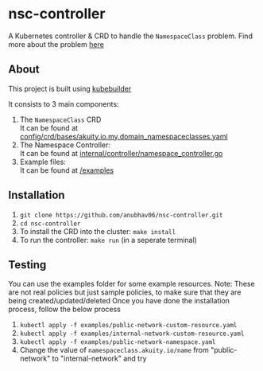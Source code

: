 # nsc-controller

A Kubernetes controller & CRD to handle the `NamespaceClass` problem. Find more about the problem [here](https://gist.github.com/jiachengxu/872db564e4261220d63c79adec09da87)

## About
This project is built using [kubebuilder](https://book.kubebuilder.io/quick-start)

It consists to 3 main components:
1. The `NamespaceClass` CRD   
It can be found at [config/crd/bases/akuity.io.my.domain_namespaceclasses.yaml](https://github.com/anubhav06/nsc-controller/blob/main/config/crd/bases/akuity.io.my.domain_namespaceclasses.yaml)
2. The Namespace Controller:  
It can be found at [internal/controller/namespace_controller.go](https://github.com/anubhav06/nsc-controller/blob/main/internal/controller/namespace_controller.go)
3. Example files:  
It can be found at [/examples](https://github.com/anubhav06/nsc-controller/tree/main/examples)

## Installation

1. `git clone https://github.com/anubhav06/nsc-controller.git`
2. `cd nsc-controller`
3. To install the CRD into the cluster: `make install`
4. To run the controller: `make run` (in a seperate terminal)

## Testing

You can use the examples folder for some example resources. 
Note: These are not real policies but just sample policies, to make sure that they are being created/updated/deleted
Once you have done the installation process, follow the below process

1. `kubectl apply -f examples/public-network-custom-resource.yaml`
2. `kubectl apply -f examples/internal-network-custom-resource.yaml`
3. `kubectl apply -f examples/public-network-namespace.yaml`
4. Change the value of `namespaceclass.akuity.io/name` from "public-network" to "internal-network" and try
